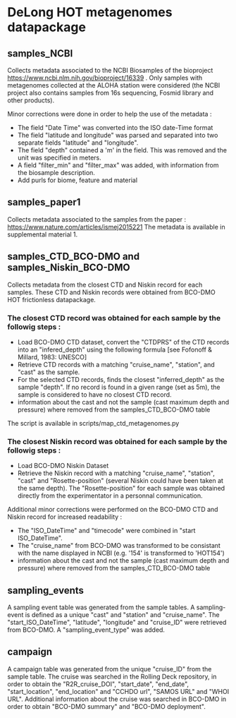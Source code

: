 # DeLong HOT metagenomes datapackage

## samples_NCBI
Collects metadata associated to the NCBI Biosamples of the bioproject https://www.ncbi.nlm.nih.gov/bioproject/16339 . Only samples with metagenomes collected at the ALOHA station were considered (the NCBI project also contains samples from 16s sequencing, Fosmid library and other products).

Minor corrections were done in order to help the use of the metadata :
  - The field "Date Time" was converted into the ISO date-Time format
  - The field "latitude and longitude" was parsed and separated into two separate fields "latitude" and "longitude".
  - The field "depth" contained a 'm' in the field. This was removed and the unit was specified in meters. 
  - A field "filter_min" and "filter_max" was added, with information from the biosample description.
  - Add purls for biome, feature and material

## samples_paper1
Collects metadata associated to the samples from the paper :
https://www.nature.com/articles/ismej2015221
The metadata is available in supplemental material 1.

## samples_CTD_BCO-DMO and samples_Niskin_BCO-DMO
Collects metadata from the closest CTD and Niskin record for each samples. These CTD and Niskin records were obtained from BCO-DMO HOT frictionless datapackage.

### The closest CTD record was obtained for each sample by the followig steps :
  - Load BCO-DMO CTD dataset, convert the "CTDPRS" of the CTD records into an "infered_depth" using the following formula  [see Fofonoff & Millard, 1983: UNESCO]
  - Retrieve CTD records with a matching "cruise_name", "station", and "cast" as the sample.
  - For the selected CTD records, finds the closest "inferred_depth" as the sample "depth". If no record is found in a given range (set as 5m), the sample is considered to have no closest CTD record.
  - information about the cast and not the sample (cast maximum depth and pressure) where removed from the samples_CTD_BCO-DMO table

The script is available in scripts/map_ctd_metagenomes.py

### The closest Niskin record was obtained for each sample by the followig steps :
  - Load BCO-DMO Niskin Dataset
  - Retrieve the Niskin record with a matching "cruise_name", "station", "cast" and "Rosette-position" (several Niskin could have been taken at the same depth). The "Rosette-position" for each sample was obtained directly from the experimentator in a personnal communication.

Additional minor corrections were performed on the BCO-DMO CTD and Niskin record for increased readability :
  - The "ISO_DateTime" and "timecode" were combined in "start ISO_DateTime".
  - The "cruise_name" from BCO-DMO was transformed to be consistant with the name displayed in NCBI (e.g. '154' is transformed to 'HOT154')
  - information about the cast and not the sample (cast maximum depth and pressure) where removed from the samples_CTD_BCO-DMO table

## sampling_events
A sampling event table was generated from the sample tables. A sampling-event is defined as a unique "cast" and "station" and "cruise_name". The "start_ISO_DateTime", "latitude", "longitude" and "cruise_ID" were retrieved from BCO-DMO.
A "sampling_event_type" was added.

## campaign
A campaign table was generated from the unique "cruise_ID" from the sample table. The cruise was searched in the Rolling Deck repository, in order to obtain the "R2R_cruise_DOI", "start_date", "end_date", "start_location", "end_location" and "CCHDO url", "SAMOS URL" and "WHOI URL".
Additional information about the cruise was searched in BCO-DMO in order to obtain "BCO-DMO summary" and "BCO-DMO deployment".
